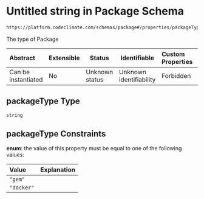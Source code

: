 # Untitled string in Package Schema

```txt
https://platform.codeclimate.com/schemas/package#/properties/packageType
```

The type of Package


| Abstract            | Extensible | Status         | Identifiable            | Custom Properties | Additional Properties | Access Restrictions | Defined In                                                                        |
| :------------------ | ---------- | -------------- | ----------------------- | :---------------- | --------------------- | ------------------- | --------------------------------------------------------------------------------- |
| Can be instantiated | No         | Unknown status | Unknown identifiability | Forbidden         | Allowed               | none                | [Package.schema.json\*](../../schemas/Package.schema.json "open original schema") |

## packageType Type

`string`

## packageType Constraints

**enum**: the value of this property must be equal to one of the following values:

| Value      | Explanation |
| :--------- | ----------- |
| `"gem"`    |             |
| `"docker"` |             |
